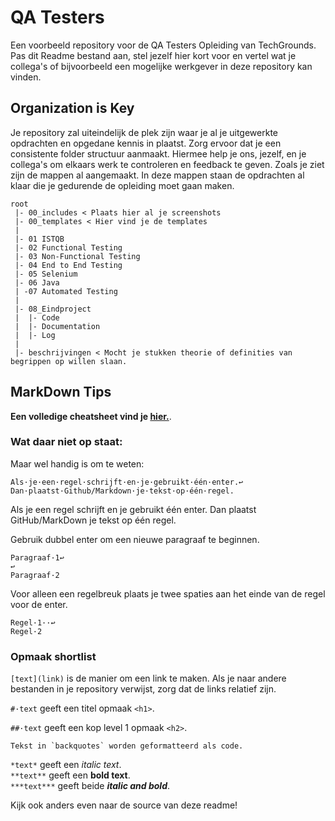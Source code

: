 # QA Testers
Een voorbeeld repository voor de QA Testers Opleiding van TechGrounds.
Pas dit Readme bestand aan, stel jezelf hier kort voor en vertel wat je collega's of bijvoorbeeld een mogelijke werkgever in deze repository kan vinden. 

## Organization is Key
Je repository zal uiteindelijk de plek zijn waar je al je uitgewerkte opdrachten en opgedane kennis in plaatst. Zorg ervoor dat je een consistente folder structuur aanmaakt. Hiermee help je ons, jezelf, en je collega's om elkaars werk te controleren en feedback te geven. Zoals je ziet zijn de mappen al aangemaakt. In deze mappen staan de opdrachten al klaar die je gedurende de opleiding moet gaan maken.
```
root
 |- 00_includes < Plaats hier al je screenshots
 |- 00_templates < Hier vind je de templates
 |
 |- 01 ISTQB
 |- 02 Functional Testing
 |- 03 Non-Functional Testing
 |- 04 End to End Testing
 |- 05 Selenium
 |- 06 Java
 | -07 Automated Testing
 |
 |- 08_Eindproject
 |  |- Code
 |  |- Documentation
 |  |- Log
 |
 |- beschrijvingen < Mocht je stukken theorie of definities van begrippen op willen slaan.
```


## MarkDown Tips
**Een volledige cheatsheet vind je [hier.](https://devhints.io/markdown)**.

### Wat daar niet op staat:
Maar wel handig is om te weten:
```
Als·je·een·regel·schrijft·en·je·gebruikt·één·enter.↩
Dan·plaatst·Github/Markdown·je·tekst·op·één·regel.

```
Als je een regel schrijft en je gebruikt één enter. Dan plaatst GitHub/MarkDown je tekst op één regel.

Gebruik dubbel enter om een nieuwe paragraaf te beginnen.
```
Paragraaf·1↩
↩
Paragraaf·2
```
Voor alleen een regelbreuk plaats je twee spaties aan het einde van de regel voor de enter.
```
Regel·1··↩
Regel·2
```
### Opmaak shortlist
`[text](link)` is de manier om een link te maken. Als je naar andere bestanden in je repository verwijst, zorg dat de links relatief zijn.

`#·text` geeft een titel opmaak `<h1>`.

`##·text` geeft een kop level 1 opmaak `<h2>`.
```
Tekst in `backquotes` worden geformatteerd als code.
```

`*text*` geeft een *italic text*.  
`**text**` geeft een **bold text**.  
`***text***` geeft beide ***italic and bold***.

Kijk ook anders even naar de source van deze readme!

